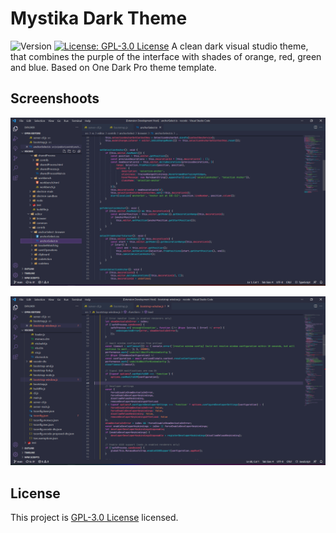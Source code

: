 # Mystika Dark Theme
![Version](https://img.shields.io/badge/version-1.1.0-blue.svg?cacheSeconds=2592000) [![License: GPL-3.0 License](https://img.shields.io/github/license/Bastianpv/mystika-dark-theme)](https://github.com/Bastianpv/mystika-dark-theme/blob/master/LICENSE)
A clean dark visual studio theme, that combines the purple of the interface with shades of orange, red, green and blue.
Based on One Dark Pro theme template.
## Screenshoots
![Screenshoot 1](https://raw.githubusercontent.com/Bastianpv/mystika-dark-theme/main/Screenshots/screenshoot1.png)

[![Screenshoot 2](https://raw.githubusercontent.com/Bastianpv/mystika-dark-theme/main/Screenshots/screenshoot2.png)](https://raw.githubusercontent.com/Bastianpv/mystika-dark-theme/main/Screenshots/screenshoot2.png)
## License
This project is [GPL-3.0 License](https://github.com/Bastianpv/mystika-dark-theme/blob/master/LICENSE) licensed.
